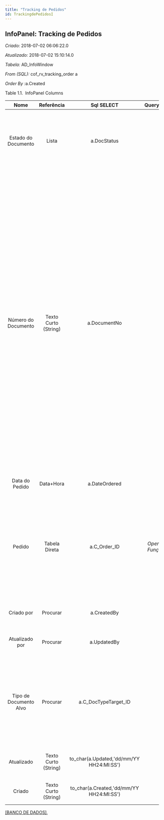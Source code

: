```yaml
---
title: "Tracking de Pedidos"
id: TrackingdePedidosI
---
```

<div id="d245138e1" class="section chapter">

<div class="titlepage">

<div>

<div>

## InfoPanel: Tracking de Pedidos

</div>

</div>

</div>

<span class="emphasis"> *Criado:* </span>2018-07-02 06:06:22.0

<span class="emphasis"> *Atualizado:* </span>2018-07-02 15:10:14.0

<span class="emphasis"> *Tabela:* </span>AD\_InfoWindow

<span class="emphasis"> *From (SQL):* </span>cof\_rv\_tracking\_order a

<span class="emphasis"> *Order By :*</span>a.Created

<div id="d245138e25" class="table">

<div class="table-title">

Table 1.1.  InfoPanel
Columns

</div>

<div class="table-contents">

|          Nome          |      Referência      |                Sql SELECT                 |                                     QueryCriteria                                      |                    Descrição                     |                                                                                                                                                                                                                                                                                                                                                       Comentário/Ajuda                                                                                                                                                                                                                                                                                                                                                       |
| :--------------------: | :------------------: | :---------------------------------------: | :------------------------------------------------------------------------------------: | :----------------------------------------------: | :--------------------------------------------------------------------------------------------------------------------------------------------------------------------------------------------------------------------------------------------------------------------------------------------------------------------------------------------------------------------------------------------------------------------------------------------------------------------------------------------------------------------------------------------------------------------------------------------------------------------------------------------------------------------------------------------------------------------------: |
|  Estado do Documento   |        Lista         |                a.DocStatus                |                                                                                        |           O estado atual do documento            |                                                                                                                                                                                                                                                                                     O "Estado do Documento" indica o estado de um documento neste momento. Se você deseja alterar o Estado do Documento, use o campo "Ação do Documento"                                                                                                                                                                                                                                                                                     |
|  Número do Documento   | Texto Curto (String) |               a.DocumentNo                |                                                                                        |   Documenta o número seqüencial dos documentos   | O número do documento é usualmente gerado automaticamente pelo sistema e determinado pelo tipo de documento. Se o documento não for salvo, o número preliminar é mostrado em "\< \> ". Se o tipo do seu documento não tiver uma seqüência de documentação automática definida, o campo estará vazio ao criar um novo documento. Isto é para documentos que usualmente tem um número externo (como fatura do fornecedor). Se você deixar o campo vazio, o sistema vai gerar um número de documento por você. A seqüência de documento usada por este número de recuperação é definida na janela "Gerenciamento de Seqüência" com o nome "DocumentNo\_\< TableName\> ", onde TableName é o nome real da tabela (ex: C\_Order). |
|     Data do Pedido     |      Data+Hora       |               a.DateOrdered               |                                                                                        |                  Data do Pedido                  |                                                                                                                                                                                                                                                                                                                                            Indica a Data que um item foi pedido.                                                                                                                                                                                                                                                                                                                                             |
|         Pedido         |    Tabela Direta     |              a.C\_Order\_ID               | <span class="emphasis">*Operador:*</span>= <span class="emphasis">*Função:*</span>null |                      Pedido                      |                                                                                                                                                                                                                                              O "Pedido" é um documento de controle. O "Pedido" está completo quando a quantidade pedida for a mesma que a quantidade enviada e faturada. Quando você fecha um pedido, as quantidades não entregues (pendentes) são canceladas.                                                                                                                                                                                                                                               |
|       Criado por       |       Procurar       |                a.CreatedBy                |                                                                                        |        O usuário que criou este registro         |                                                                                                                                                                                                                                                                                                                                O Campo "Criado por" indica o usuário que criou este registro.                                                                                                                                                                                                                                                                                                                                |
|     Atualizado por     |       Procurar       |                a.UpdatedBy                |                                                                                        |      O usuário que atualizou este registro       |                                                                                                                                                                                                                                                                                                                            O Campo "Atualizado por" indica o usuário que atualizou este registro.                                                                                                                                                                                                                                                                                                                            |
| Tipo de Documento Alvo |       Procurar       |          a.C\_DocTypeTarget\_ID           |                                                                                        | Tipo de Documento Alvo para converter documentos |                                                                                                                                                                                                                                                      Você pode converter tipos de documento (por exemplo de Oferta para Pedido ou Fatura). A conversão é então refletida no tipo atual. Este processamento é iniciado ao se selecionar a Ação de Documento apropriada.                                                                                                                                                                                                                                                       |
|       Atualizado       | Texto Curto (String) | to\_char(a.Updated,'dd/mm/YY HH24:MI:SS') |                                                                                        |     Data em que este registro foi atualizado     |                                                                                                                                                                                                                                                                                                                           O Campo "Atualizado" indica a data em que este registro foi atualizado.                                                                                                                                                                                                                                                                                                                            |
|         Criado         | Texto Curto (String) | to\_char(a.Created,'dd/mm/YY HH24:MI:SS') |                                                                                        |          Data de criação deste registro          |                                                                                                                                                                                                                                                                                                                               O Campo "Criado" indica a data em que este registro foi criado.                                                                                                                                                                                                                                                                                                                                |

</div>

</div>

  

[\[BANCO DE DADOS\]](data/TrackingdePedidosinfodata.html),

</div>
